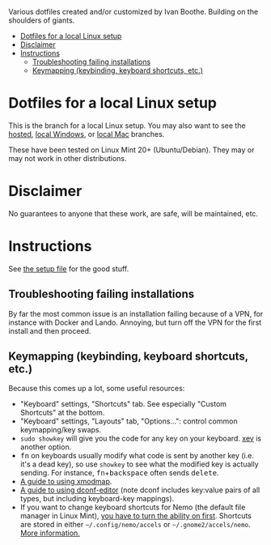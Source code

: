 Various dotfiles created and/or customized by Ivan Boothe. Building on the shoulders of giants.

<!-- The following section, from "ts" to "te", is an automatically-generated
  table of contents, updated whenever this file changes. Do not edit within
  this section. -->

<!--ts-->
* [Dotfiles for a local Linux setup](#dotfiles-for-a-local-linux-setup)
* [Disclaimer](#disclaimer)
* [Instructions](#instructions)
   * [Troubleshooting failing installations](#troubleshooting-failing-installations)
   * [Keymapping (keybinding, keyboard shortcuts, etc.)](#keymapping-keybinding-keyboard-shortcuts-etc)

<!-- Created by https://github.com/ekalinin/github-markdown-toc -->
<!-- Added by: runner, at: Fri Apr 22 21:39:28 UTC 2022 -->

<!--te-->

# Dotfiles for a local Linux setup

This is the branch for a local Linux setup. You may also want to see the [hosted](https://github.com/rootwork/dotfiles/tree/hosted), [local Windows](https://github.com/rootwork/dotfiles/tree/local-win), or [local Mac](https://github.com/rootwork/dotfiles/tree/local-mac) branches.

These have been tested on Linux Mint 20+ (Ubuntu/Debian). They may or may not work in other distributions.

# Disclaimer

No guarantees to anyone that these work, are safe, will be maintained, etc.

# Instructions

See [the setup file](SETUP.md) for the good stuff.

## Troubleshooting failing installations

By far the most common issue is an installation failing because of a VPN, for instance with Docker and Lando. Annoying, but turn off the VPN for the first install and then proceed.

## Keymapping (keybinding, keyboard shortcuts, etc.)

Because this comes up a lot, some useful resources:

* "Keyboard" settings, "Shortcuts" tab. See especially "Custom Shortcuts" at the bottom.
* "Keyboard" settings, "Layouts" tab, "Options...": control common keymapping/key swaps.
* `sudo showkey` will give you the code for any key on your keyboard. [xev](https://askubuntu.com/questions/466646/how-to-get-the-name-of-the-key-combination-keybind-key-for-the-openbox-confi/466660#466660) is another option.
* <kbd>fn</kbd> on keyboards usually modify what code is sent by another key (i.e. it's a dead key), so use `showkey` to see what the modified key is actually sending. For instance, <kbd>fn</kbd>+<kbd>backspace</kbd> often sends <kbd>delete</kbd>.
* [A guide to using xmodmap](https://blacketernal.wordpress.com/set-up-key-mappings-with-xmodmap/).
* [A guide to using dconf-editor](https://www.linux.org/threads/dconf-explained.11316/) (note dconf includes key:value pairs of all types, but including keyboard-key mappings).
* If you want to change keyboard shortcuts for Nemo (the default file manager in Linux Mint), [you have to turn the ability on first](https://wiki.archlinux.org/index.php/Nemo#Set_keyboard_shortcut_for_%22Open_in_terminal%22). Shortcuts are stored in either `~/.config/nemo/accels` or `~/.gnome2/accels/nemo`. [More information.](https://forums.linuxmint.com/viewtopic.php?p=1696073#p1696073)
